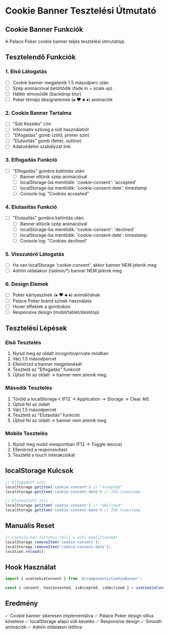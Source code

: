 # Cookie Banner Tesztelési Útmutató

## Cookie Banner Funkciók

A Palace Poker cookie banner teljes tesztelési útmutatója.

## Tesztelendő Funkciók

### 1. Első Látogatás
- [ ] Cookie banner megjelenik 1.5 másodperc után
- [ ] Szép animációval betöltődik (fade in + scale up)
- [ ] Háttér elmosódik (backdrop blur)
- [ ] Poker témájú designelemek (♠ ♥ ♣ ♦) animációk

### 2. Cookie Banner Tartalma
- [ ] "Süti Kezelés" cím
- [ ] Informatív szöveg a süti használatról
- [ ] "Elfogadás" gomb (zöld, primer szín)
- [ ] "Elutasítás" gomb (fehér, outline)
- [ ] Adatvédelmi szabályzat link

### 3. Elfogadás Funkció
- [ ] "Elfogadás" gombra kattintás után:
  - [ ] Banner eltűnik szép animációval
  - [ ] localStorage-ba mentődik: 'cookie-consent': 'accepted'
  - [ ] localStorage-ba mentődik: 'cookie-consent-date': timestamp
  - [ ] Console log: "Cookies accepted"

### 4. Elutasítás Funkció  
- [ ] "Elutasítás" gombra kattintás után:
  - [ ] Banner eltűnik szép animációval
  - [ ] localStorage-ba mentődik: 'cookie-consent': 'declined'
  - [ ] localStorage-ba mentődik: 'cookie-consent-date': timestamp
  - [ ] Console log: "Cookies declined"

### 5. Visszatérő Látogatás
- [ ] Ha van localStorage 'cookie-consent', akkor banner NEM jelenik meg
- [ ] Admin oldalakon (/admin/*) banner NEM jelenik meg

### 6. Design Elemek
- [ ] Poker kártyaszínek (♠ ♥ ♣ ♦) animálódnak
- [ ] Palace Poker brand színek használata
- [ ] Hover effektek a gombokon
- [ ] Responsive design (mobil/tablet/desktop)

## Tesztelési Lépések

### Első Tesztelés
1. Nyisd meg az oldalt incognito/private módban
2. Várj 1.5 másodpercet
3. Ellenőrizd a banner megjelenését
4. Teszteld az "Elfogadás" funkciót
5. Újítsd fel az oldalt → banner nem jelenik meg

### Második Tesztelés  
1. Töröld a localStorage-t (F12 → Application → Storage → Clear All)
2. Újítsd fel az oldalt
3. Várj 1.5 másodpercet
4. Teszteld az "Elutasítás" funkciót
5. Újítsd fel az oldalt → banner nem jelenik meg

### Mobile Tesztelés
1. Nyisd meg mobil viewportban (F12 → Toggle device)
2. Ellenőrizd a responsivitást
3. Teszteld a touch interakciókat

## localStorage Kulcsok

```javascript
// Elfogadott süti
localStorage.getItem('cookie-consent') // "accepted"
localStorage.getItem('cookie-consent-date') // ISO timestamp

// Elutasított süti  
localStorage.getItem('cookie-consent') // "declined"
localStorage.getItem('cookie-consent-date') // ISO timestamp
```

## Manuális Reset

```javascript
// Console-ban futtatva törli a süti beállításokat
localStorage.removeItem('cookie-consent');
localStorage.removeItem('cookie-consent-date');
location.reload();
```

## Hook Használat

```typescript
import { useCookieConsent } from '@/components/CookieBanner';

const { consent, hasConsented, isAccepted, isDeclined } = useCookieConsent();
```

## Eredmény

✅ Cookie banner sikeresen implementálva
✅ Palace Poker design stílus követése
✅ localStorage alapú süti kezelés
✅ Responsive design
✅ Smooth animációk
✅ Admin oldalakon letiltva